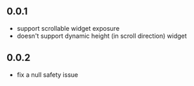 ## 0.0.1
* support scrollable widget exposure
* doesn't support dynamic height (in scroll direction) widget

## 0.0.2
* fix a null safety issue
